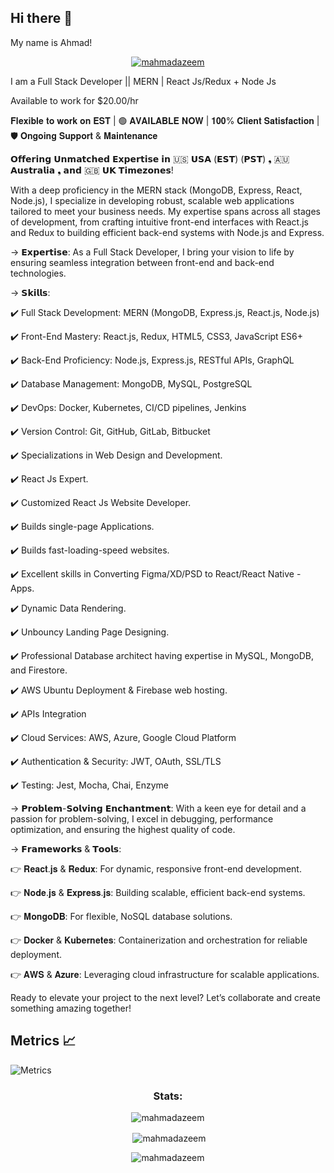 ## Hi there 👋

<!--
**mahmadazeem/mahmadazeem** is a ✨ _special_ ✨ repository because its `README.md` (this file) appears on your GitHub profile.

Here are some ideas to get you started:

- 🔭 I’m currently working on ...
- 🌱 I’m currently learning ...
- 👯 I’m looking to collaborate on ...
- 🤔 I’m looking for help with ...
- 💬 Ask me about ...
- 📫 How to reach me: ...
- 😄 Pronouns: ...
- ⚡ Fun fact: ...
-->

My name is Ahmad!

<p align="center"> <a href="https://github.com/ryo-ma/github-profile-trophy"><img src="https://github-profile-trophy.vercel.app/?username=mahmadazeem&margin-w=30" alt="mahmadazeem" /></a> </p>


I am a Full Stack Developer || MERN | React Js/Redux + Node Js


Available to work for $20.00/hr


𝐅𝐥𝐞𝐱𝐢𝐛𝐥𝐞 𝐭𝐨 𝐰𝐨𝐫𝐤 𝐨𝐧 𝐄𝐒𝐓 | 🟢 𝐀𝐕𝐀𝐈𝐋𝐀𝐁𝐋𝐄 𝐍𝐎𝐖 | 𝟏𝟎𝟎% 𝐂𝐥𝐢𝐞𝐧𝐭 𝐒𝐚𝐭𝐢𝐬𝐟𝐚𝐜𝐭𝐢𝐨𝐧 | 🛡️ 𝐎𝐧𝐠𝐨𝐢𝐧𝐠 𝐒𝐮𝐩𝐩𝐨𝐫𝐭 & 𝐌𝐚𝐢𝐧𝐭𝐞𝐧𝐚𝐧𝐜𝐞


𝗢𝗳𝗳𝗲𝗿𝗶𝗻𝗴 𝗨𝗻𝗺𝗮𝘁𝗰𝗵𝗲𝗱 𝗘𝘅𝗽𝗲𝗿𝘁𝗶𝘀𝗲 𝗶𝗻 🇺🇸 𝗨𝗦𝗔 (𝗘𝗦𝗧) (𝗣𝗦𝗧) ❟ 🇦🇺 𝗔𝘂𝘀𝘁𝗿𝗮𝗹𝗶𝗮 ❟ 𝗮𝗻𝗱 🇬🇧 𝗨𝗞 𝗧𝗶𝗺𝗲𝘇𝗼𝗻𝗲𝘀!


With a deep proficiency in the MERN stack (MongoDB, Express, React, Node.js), I specialize in developing robust, scalable web applications tailored to meet your business needs. My expertise spans across all stages of development, from crafting intuitive front-end interfaces with React.js and Redux to building efficient back-end systems with Node.js and Express.


-> 𝗘𝘅𝗽𝗲𝗿𝘁𝗶𝘀𝗲:
As a Full Stack Developer, I bring your vision to life by ensuring seamless integration between front-end and back-end technologies.


-> 𝗦𝗸𝗶𝗹𝗹𝘀:

✔️ Full Stack Development: MERN (MongoDB, Express.js, React.js, Node.js)

✔️ Front-End Mastery: React.js, Redux, HTML5, CSS3, JavaScript ES6+

✔️ Back-End Proficiency: Node.js, Express.js, RESTful APIs, GraphQL

✔️ Database Management: MongoDB, MySQL, PostgreSQL

✔️ DevOps: Docker, Kubernetes, CI/CD pipelines, Jenkins

✔️ Version Control: Git, GitHub, GitLab, Bitbucket

✔️ Specializations in Web Design and Development.

✔️ React Js Expert.

✔️ Customized React Js Website Developer.

✔️ Builds single-page Applications.

✔️ Builds fast-loading-speed websites.

✔️ Excellent skills in Converting Figma/XD/PSD to React/React Native - Apps.

✔️ Dynamic Data Rendering.

✔️ Unbouncy Landing Page Designing.

✔️ Professional Database architect having expertise in MySQL, MongoDB, and Firestore.

✔️ AWS Ubuntu Deployment & Firebase web hosting.

✔️ APIs Integration

✔️ Cloud Services: AWS, Azure, Google Cloud Platform

✔️ Authentication & Security: JWT, OAuth, SSL/TLS

✔️ Testing: Jest, Mocha, Chai, Enzyme



-> 𝗣𝗿𝗼𝗯𝗹𝗲𝗺-𝗦𝗼𝗹𝘃𝗶𝗻𝗴 𝗘𝗻𝗰𝗵𝗮𝗻𝘁𝗺𝗲𝗻𝘁:
With a keen eye for detail and a passion for problem-solving, I excel in debugging, performance optimization, and ensuring the highest quality of code.



-> 𝗙𝗿𝗮𝗺𝗲𝘄𝗼𝗿𝗸𝘀 & 𝗧𝗼𝗼𝗹𝘀:

👉 𝐑𝐞𝐚𝐜𝐭.𝐣𝐬 & 𝐑𝐞𝐝𝐮𝐱: For dynamic, responsive front-end development.

👉 𝐍𝐨𝐝𝐞.𝐣𝐬 & 𝐄𝐱𝐩𝐫𝐞𝐬𝐬.𝐣𝐬: Building scalable, efficient back-end systems.

👉 𝐌𝐨𝐧𝐠𝐨𝐃𝐁: For flexible, NoSQL database solutions.

👉 𝐃𝐨𝐜𝐤𝐞𝐫 & 𝐊𝐮𝐛𝐞𝐫𝐧𝐞𝐭𝐞𝐬: Containerization and orchestration for reliable deployment.

👉 𝐀𝐖𝐒 & 𝐀𝐳𝐮𝐫𝐞: Leveraging cloud infrastructure for scalable applications.



Ready to elevate your project to the next level? Let’s collaborate and create something amazing together!

## Metrics 📈

![Metrics](https://metrics.lecoq.io/mahmadazeem?template=classic&languages=1&isocalendar=1&achievements=1&activity=1&repositories=1&repositories=100&repositories.batch=100&repositories.forks=false&repositories.affiliations=owner&isocalendar.duration=half-year&languages.limit=8&languages.sections=most-used&languages.colors=github&languages.threshold=0%25&languages.indepth=false&languages.analysis.timeout=15&languages.categories=markup%2C%20programming&languages.recent.categories=markup%2C%20programming&languages.recent.load=300&languages.recent.days=14&activity.limit=5&activity.load=300&activity.days=14&activity.filter=all&activity.visibility=all&activity.timestamps=false&achievements.threshold=C&achievements.secrets=true&achievements.display=detailed&achievements.limit=0&repositories.featured=mahmadazeem%2Fself-quantified-data-analysis%2C%20mahmadazeem%2F8-Week-SQL-Challenge%2C%20mahmadazeem%2Fnorthwind-company-analysis%2C%20mahmadazeem%2Fdvd-rental-marketing-analytics%2C%mahmadazeem%2Fcurrency-converter%2C%20mahmadazeem%2FData_Explorer_Web_App&config.twemoji=true&config.display=large)

<h3 align="center">Stats:</h3>
<p  align="center"><img align="center" src="https://github-readme-stats.vercel.app/api/top-langs?username=mahmadazeem&show_icons=true&locale=en&layout=compact" alt="mahmadazeem" /></p>

<p  align="center">&nbsp;<img align="center" src="https://github-readme-stats.vercel.app/api?username=mahmadazeem&show_icons=true&locale=en" alt="mahmadazeem" /></p>

<p  align="center"><img align="center" src="https://github-readme-streak-stats.herokuapp.com/?user=mahmadazeem&" alt="mahmadazeem" /></p>
